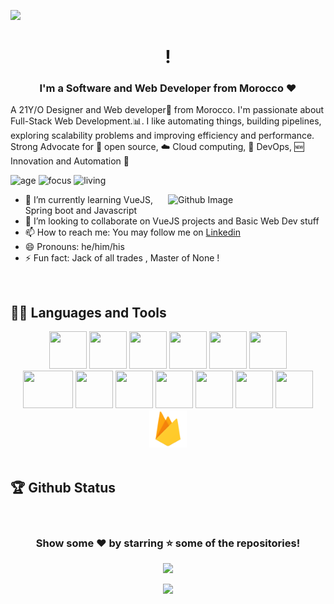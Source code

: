 ![](https://raw.githubusercontent.com/halfrost/halfrost/master/icons/header_.png)

<h1 align="center"Mohssine Labzar <img src="https://raw.githubusercontent.com/ABSphreak/ABSphreak/master/gifs/Hi.gif" width="30px"> ! </h1>

<h3 align="center">I'm a Software and Web Developer from Morocco ❤</h3>
  
A 21Y/O Designer and Web developer🎯 from Morocco. I'm passionate about Full-Stack Web Development.:bar_chart:. I like automating things, building pipelines, exploring scalability problems and improving efficiency and performance. Strong Advocate for 📜 open source, :cloud: Cloud computing, 🚀 DevOps, :new: Innovation and Automation :robot: 


![age](https://img.shields.io/badge/age-21-blue)
![focus](https://img.shields.io/badge/focus-FullStack-brightgreen)
![living](https://img.shields.io/badge/living-Bhubaneswar-3c9)

<img width="50%" align="right" alt="Github Image" src="https://raw.githubusercontent.com/onimur/.github/master/.resources/git-header.svg" />

- 🌱 I’m currently learning VueJS, Spring boot and Javascript
- 👯 I’m looking to collaborate on VueJS projects and Basic Web Dev stuff
- 📫 How to reach me: You may follow me on [Linkedin](https://www.linkedin.com/in/anaslabzar) 
- 😄 Pronouns: he/him/his
- ⚡ Fun fact: Jack of all trades , Master of None ! 
<br />


## 👨‍💻 Languages and Tools

<div align="center">
  
<img src="https://github.com/Subhampreet/Subhampreet/blob/master/logos/JS.png?raw=true" height="60" width="60">
<img src="https://cdn.iconscout.com/icon/free/png-512/node-js-1174925.png" height="60" width="60">
<img src="https://github.com/Subhampreet/Subhampreet/blob/master/logos/next.png?raw=true" height="60" width="60">
<img src="https://github.com/Subhampreet/Subhampreet/blob/master/logos/css.png?raw=true" height="60" width="60">
<img src="https://github.com/Subhampreet/Subhampreet/blob/master/logos/html.png?raw=true" height="60" width="60">
<img src="" height="60" width="60">

<br>
  

<img src="https://www.marcus-povey.co.uk/wp-content/866-8665831_the-postman-logo-is-available-in-png-svg.png.jpeg" height="60" width="80">
<img src="https://github.com/Subhampreet/Subhampreet/blob/master/logos/react.png?raw=true" height="60" width="60">
<img src="https://github.com/Subhampreet/Subhampreet/blob/master/logos/git.png?raw=true" height="60" width="60">
<img src="https://github.com/Subhampreet/Subhampreet/blob/master/logos/vs.png?raw=true" height="60" width="60">
  <img src="https://github.com/Subhampreet/Subhampreet/blob/master/logos/sql.png" height="60" width="60">
<img src="https://github.com/Subhampreet/Subhampreet/blob/master/logos/bootstrap.png?raw=true" height="60" width="60">
<img src="https://github.com/Subhampreet/Subhampreet/blob/master/logos/php.png" height="60" width="60">
<img height="60" src="https://raw.githubusercontent.com/github/explore/80688e429a7d4ef2fca1e82350fe8e3517d3494d/topics/firebase/firebase.png">
 



</div>

<br >

## 🏆 Github Status

<!-- <img  src="https://github-readme-stats.vercel.app/api?username=Subhampreet&show_icons=true&hide_border=true&theme=dark" width="45%" align="right" >

<img  src="https://github-readme-streak-stats.herokuapp.com/?user=Subhampreet&theme=dark" width="45%" > -->




<br>

<div align="center">


### Show some ❤️ by starring ⭐ some of the repositories!


[<img src="https://img.shields.io/badge/linkedin-%230077B5.svg?&style=for-the-badge&logo=linkedin&logoColor=white">](https://www.linkedin.com/in/ayoub-moustahfid-b14198185/)


<a href="https://dev.to/subhampreet"><img height="50" src="https://d2fltix0v2e0sb.cloudfront.net/dev-badge.svg"></a>

</div>
